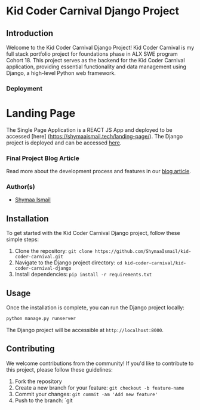 
# Kid Coder Carnival Django Project

## Introduction

Welcome to the Kid Coder Carnival Django Project! Kid Coder Carnival is my full stack portfolio project for foundations phase in ALX SWE program Cohort 18.
This project serves as the backend for the Kid Coder Carnival application, providing essential functionality and data management using Django, a high-level Python web framework.

### Deployment
# Landing Page
The Single Page Application is a REACT JS App and deployed to be accessed [here] (https://shymaaismail.tech/landing-page/).
The Django project is deployed and can be accessed [here](https://shymaaismail.tech/kids-coder-api/swagger/).

### Final Project Blog Article

Read more about the development process and features in our [blog article](https://example.com/blog).

### Author(s)

- [Shymaa Ismail](https://www.linkedin.com/in/shymaa-ismail/)

## Installation

To get started with the Kid Coder Carnival Django project, follow these simple steps:

1. Clone the repository: `git clone https://github.com/ShymaaIsmail/kid-coder-carnival.git`
2. Navigate to the Django project directory: `cd kid-coder-carnival/kid-coder-carnival-django`
3. Install dependencies: `pip install -r requirements.txt`

## Usage

Once the installation is complete, you can run the Django project locally:

```bash
python manage.py runserver
```

The Django project will be accessible at `http://localhost:8000`.

## Contributing

We welcome contributions from the community! If you'd like to contribute to this project, please follow these guidelines:

1. Fork the repository
2. Create a new branch for your feature: `git checkout -b feature-name`
3. Commit your changes: `git commit -am 'Add new feature'`
4. Push to the branch: `git
